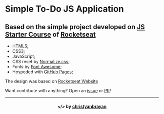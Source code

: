 # Simple To-Do JS Application
## Based on the simple project developed on [JS Starter Course](https://app.rocketseat.com.br/node/curso-java-script) of [Rocketseat](https://rocketseat.com.br/)
- HTML5;
- CSS3;
- JavaScript;
- CSS reset by [Normalize.css](https://necolas.github.io/normalize.css/);
- Fonts by [Font Awesome](https://fontawesome.com/);
- Hospeded with [GitHub Pages](https://pages.github.com/);

The design was based on [Rocketseat Website](https://app.rocketseat.com.br)

Want contribute with anything? Open an [issue](https://github.com/christyanbrayan/to-do/issues/new) or [PR](https://github.com/christyanbrayan/to-do/pulls)!

---

<h4 align="center"> <em>&lt;/&gt;</em> by <a href="https://github.com/christyanbrayan" target="_blank">christyanbrayan</a> </h4>
